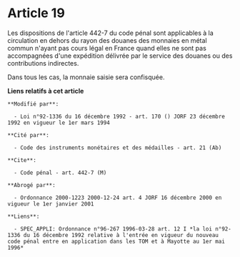# Article 19

Les dispositions de l'article 442-7 du code pénal sont applicables à la circulation en dehors du rayon des douanes des
monnaies en métal commun n'ayant pas cours légal en France quand elles ne sont pas accompagnées d'une expédition délivrée par
le service des douanes ou des contributions indirectes.

Dans tous les cas, la monnaie saisie sera confisquée.

**Liens relatifs à cet article**

	**Modifié par**:

	  - Loi n°92-1336 du 16 décembre 1992 - art. 170 () JORF 23 décembre 1992 en vigueur le 1er mars 1994

	**Cité par**:

	  - Code des instruments monétaires et des médailles - art. 21 (Ab)

	**Cite**:

	  - Code pénal - art. 442-7 (M)

	**Abrogé par**:

	  - Ordonnance 2000-1223 2000-12-24 art. 4 JORF 16 décembre 2000 en vigueur le 1er janvier 2001

	**Liens**:

	  - SPEC_APPLI: Ordonnance n°96-267 1996-03-28 art. 12 I *la loi n°92-1336 du 16 décembre 1992 relative à l'entrée en vigueur du nouveau code pénal entre en application dans les TOM et à Mayotte au 1er mai 1996*
